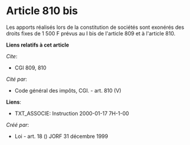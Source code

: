 # Article 810 bis

Les apports réalisés lors de la constitution de sociétés sont exonérés des droits fixes de 1 500 F prévus au I bis de
l'article 809 et à l'article 810.

**Liens relatifs à cet article**

_Cite_:

  - CGI 809, 810

_Cité par_:

  - Code général des impôts, CGI. - art. 810 (V)

**Liens**:

  - TXT_ASSOCIE: Instruction 2000-01-17 7H-1-00

_Créé par_:

  - Loi - art. 18 () JORF 31 décembre 1999
